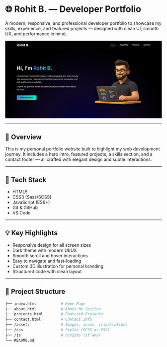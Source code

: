 # 🌐 Rohit B. — Developer Portfolio

A modern, responsive, and professional developer portfolio to showcase my skills, experience, and featured projects — designed with clean UI, smooth UX, and performance in mind.

![Screenshot](images/RohitBharadva.png)

---

## 📌 Overview

This is my personal portfolio website built to highlight my web development journey. It includes a hero intro, featured projects, a skills section, and a contact footer — all crafted with elegant design and subtle interactions.


---

## 🧩 Tech Stack

- HTML5
- CSS3 (Sass/SCSS)
- JavaScript (ES6+)
- Git & GitHub
- VS Code

---

## 💡 Key Highlights

- Responsive design for all screen sizes
- Dark theme with modern UI/UX
- Smooth scroll and hover interactions
- Easy to navigate and fast-loading
- Custom 3D illustration for personal branding
- Structured code with clean layout

---

## 📂 Project Structure

```bash
├── index.html           # Home Page
├── about.html           # About Me Section
├── projects.html        # Featured Projects
├── contact.html         # Contact Info
├── /assets              # Images, icons, illustrations
├── /css                 # Styles (SCSS or CSS)
├── /js                  # Scripts (if any)
└── README.md
